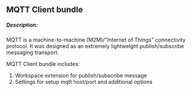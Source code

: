 ## MQTT Client bundle

##### Description:
MQTT is a machine-to-machine (M2M)/"Internet of Things" connectivity protocol. It was designed as an extremely lightweight publish/subscribe messaging transport.

MQTT Client bundle includes:
 1. Workspace extension for publish/subscribe message
 2. Settings for setup mqtt host/port and additional options
